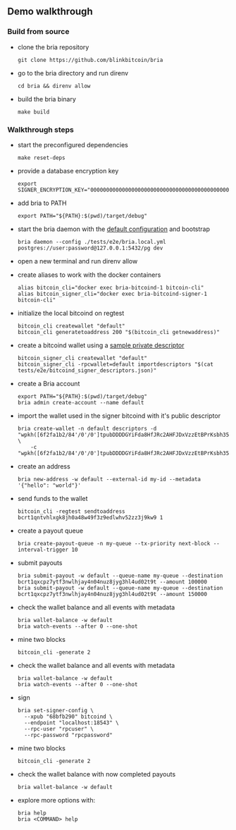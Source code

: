 ## Demo walkthrough

### Build from source
* clone the bria repository
  ```
  git clone https://github.com/blinkbitcoin/bria
  ```
* go to the bria directory and run direnv
  ```
  cd bria && direnv allow
  ```
* build the bria binary
  ```
  make build
  ```

### Walkthrough steps
* start the preconfigured dependencies
  ```
  make reset-deps
  ```
* provide a database encryption key
  ```
  export SIGNER_ENCRYPTION_KEY="0000000000000000000000000000000000000000000000000000000000000000"
  ```
* add bria to PATH
  ```
  export PATH="${PATH}:$(pwd)/target/debug"
  ```
* start the bria daemon with the [default configuration](../tests/e2e/bria.local.yml) and bootstrap
  ```
  bria daemon --config ./tests/e2e/bria.local.yml postgres://user:password@127.0.0.1:5432/pg dev
  ```
* open a new terminal and run direnv allow

* create aliases to work with the docker containers
  ```
  alias bitcoin_cli="docker exec bria-bitcoind-1 bitcoin-cli"
  alias bitcoin_signer_cli="docker exec bria-bitcoind-signer-1 bitcoin-cli"
  ```
* initialize the local bitcoind on regtest
  ```
  bitcoin_cli createwallet "default"
  bitcoin_cli generatetoaddress 200 "$(bitcoin_cli getnewaddress)"
  ```
* create a bitcoind wallet using a [sample private descriptor](../tests/e2e/bitcoind_signer_descriptors.json)
  ```
  bitcoin_signer_cli createwallet "default"
  bitcoin_signer_cli -rpcwallet=default importdescriptors "$(cat tests/e2e/bitcoind_signer_descriptors.json)"
  ```
* create a Bria account
  ```
  export PATH="${PATH}:$(pwd)/target/debug"
  bria admin create-account --name default
  ```
* import the wallet used in the signer bitcoind with it's public descriptor
  ```
  bria create-wallet -n default descriptors -d "wpkh([6f2fa1b2/84'/0'/0']tpubDDDDGYiFda8HfJRc2AHFJDxVzzEtBPrKsbh35EaW2UGd5qfzrF2G87ewAgeeRyHEz4iB3kvhAYW1sH6dpLepTkFUzAktumBN8AXeXWE9nd1/0/*)#l6n08zmr" \
      -c "wpkh([6f2fa1b2/84'/0'/0']tpubDDDDGYiFda8HfJRc2AHFJDxVzzEtBPrKsbh35EaW2UGd5qfzrF2G87ewAgeeRyHEz4iB3kvhAYW1sH6dpLepTkFUzAktumBN8AXeXWE9nd1/1/*)#wwkw6htm"
  ```
* create an address
  ```
  bria new-address -w default --external-id my-id --metadata '{"hello": "world"}'
  ```
* send funds to the wallet
  ```
  bitcoin_cli -regtest sendtoaddress bcrt1qntvhlxgk8jh0a48w49f3z9edlwhv52zz3j9kw9 1
  ```
* create a payout queue
  ```
  bria create-payout-queue -n my-queue --tx-priority next-block --interval-trigger 10
  ```
* submit payouts
  ```
  bria submit-payout -w default --queue-name my-queue --destination bcrt1qxcpz7ytf3nwlhjay4n04nuz8jyg3hl4ud02t9t --amount 100000
  bria submit-payout -w default --queue-name my-queue --destination bcrt1qxcpz7ytf3nwlhjay4n04nuz8jyg3hl4ud02t9t --amount 150000
  ```
* check the wallet balance and all events with metadata
  ```
  bria wallet-balance -w default
  bria watch-events --after 0 --one-shot
  ```
* mine two blocks
  ```
  bitcoin_cli -generate 2
  ```
* check the wallet balance and all events with metadata
  ```
  bria wallet-balance -w default
  bria watch-events --after 0 --one-shot
  ```
* sign
  ```
  bria set-signer-config \
    --xpub "68bfb290" bitcoind \
    --endpoint "localhost:18543" \
    --rpc-user "rpcuser" \
    --rpc-password "rpcpassword"
  ```
* mine two blocks
  ```
  bitcoin_cli -generate 2
  ```
* check the wallet balance with now completed payouts
  ```
  bria wallet-balance -w default
  ```
* explore more options with:
  ```
  bria help
  bria <COMMAND> help
  ```
